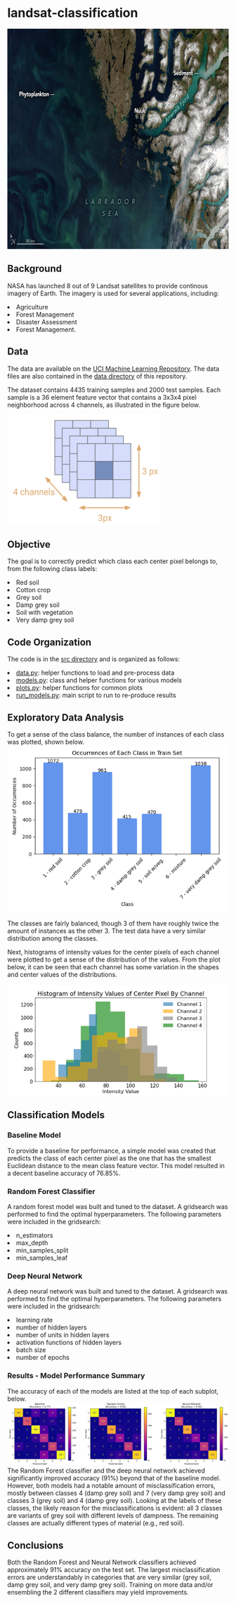 # landsat-classification

<img src="https://github.com/jstodd867/landsat-classification/blob/main/imgs/greenland_oli_2021189.jpeg?raw=true" width ="1000" height=500>

## Background
NASA has launched 8 out of 9 Landsat satellites to provide continous imagery of Earth.  The imagery is used for several applications, including:

<li>Agriculture</li>
<li>Forest Management</li>
<li>Disaster Assessment</li>
<li>Forest Management.</li>

## Data
The data are available on the <a href="https://archive.ics.uci.edu/ml/datasets/Statlog+%28Landsat+Satellite%29">UCI Machine Learning Repository</a>.  The data files are also contained in the <a href="https://github.com/jstodd867/landsat-classification/tree/main/data">data directory</a> of this repository.

The dataset contains 4435 training samples and 2000 test samples.  Each sample is a 36 element feature vector that contains a 3x3x4 pixel neighborhood across 4 channels, as illustrated in the figure below.

<img src="https://github.com/jstodd867/landsat-classification/blob/main/imgs/samples.png" width ="350" height=250>

## Objective
The goal is to correctly predict which class each center pixel belongs to, from the following class labels:

<li>Red soil</li>
<li>Cotton crop</li>
<li>Grey soil</li>
<li>Damp grey soil</li>
<li>Soil with vegetation</li>
<li>Very damp grey soil</li>

## Code Organization

The code is in the <a href="https://github.com/jstodd867/landsat-classification/tree/main/src">src directory</a> and is organized as follows:

<li><a href="https://github.com/jstodd867/landsat-classification/blob/main/src/data.py">data.py</a>:  helper functions to load and pre-process data</li>
<li><a href="https://github.com/jstodd867/landsat-classification/blob/main/src/models.py">models.py</a>:  class and helper functions for various models</li>
<li><a href="https://github.com/jstodd867/landsat-classification/blob/main/src/plots.py">plots.py</a>:  helper functions for common plots</li>
<li><a href="https://github.com/jstodd867/landsat-classification/blob/main/src/run_models.py">run_models.py</a>:  main script to run to re-produce results</li>

## Exploratory Data Analysis

To get a sense of the class balance, the number of instances of each class was plotted, shown below.
<img src="https://github.com/jstodd867/landsat-classification/blob/main/imgs/train_class_count.png">

The classes are fairly balanced, though 3 of them have roughly twice the amount of instances as the other 3.  The test data have a very similar distribution among the classes.

Next, histograms of intensity values for the center pixels of each channel were plotted to get a sense of the distribution of the values.  From the plot below, it can be seen that each channel has some variation in the shapes and center values of the distributions.

<img src="https://github.com/jstodd867/landsat-classification/blob/main/imgs/ctr_pix_histogram.png">

## Classification Models

### Baseline Model
To provide a baseline for performance, a simple model was created that predicts the class of each center pixel as the one that has the smallest Euclidean distance to the mean class feature vector.  This model resulted in a decent baseline accuracy of 76.85%.

### Random Forest Classifier
A random forest model was built and tuned to the dataset.  A gridsearch was performed to find the optimal hyperparameters.  The following parameters were included in the gridsearch:

<li>n_estimators</li>
<li>max_depth</li>
<li>min_samples_split</li>
<li>min_samples_leaf</li>

### Deep Neural Network
A deep neural network was built and tuned to the dataset.  A gridsearch was performed to find the optimal hyperparameters.  The following parameters were included in the gridsearch:

<li>learning rate</li>
<li>number of hidden layers</li>
<li>number of units in hidden layers</li>
<li>activation functions of hidden layers</li>
<li>batch size</li>
<li>number of epochs</li>

### Results - Model Performance Summary
The accuracy of each of the models are listed at the top of each subplot, below.
<img src="https://github.com/jstodd867/landsat-classification/blob/main/imgs/confusion_matrices.png">
The Random Forest classifier and the deep neural network achieved significantly improved accuracy (91%) beyond that of the baseline model.  However, both models had a notable amount of misclassification errors, mostly between classes 4 (damp grey soil) and 7 (very damp grey soil) and classes 3 (grey soil) and 4 (damp grey soil).  Looking at the labels of these classes, the likely reason for the misclassifications is evident:  all 3 classes are variants of grey soil with different levels of dampness.  The remaining classes are actually different types of material (e.g., red soil).

## Conclusions
Both the Random Forest and Neural Network classifiers achieved approximately 91% accuracy on the test set.  The largest misclassification errors are understandably in categories that are very similar (grey soil, damp grey soil, and very damp grey soil).  Training on more data and/or ensembling the 2 different classifiers may yield improvements.
